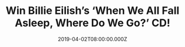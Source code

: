 ---
campaign-uuid: "c-64363ef7-0306-48cf-98ee-0a2a81943c60"
type: "Preview"
category: "Music"
date: "2019-04-02T08:00:00.000Z"
end-date: "2019-05-02T22:59:00.000Z"
disable-form: false
is_promoted: false
has_entry_page: true
title: "Win Billie Eilish’s ‘When We All Fall Asleep, Where Do We Go?’ CD!"
competition-description: "<p>Since her 'ocean eyes' debut, the talented American Singer,\
  \ Billie Eilish has quietly, yet unapologetically infiltrated the forefront of pop.\
  \ She’s here, to bring the world her debut album ‘When We All Fall Asleep, Where\
  \ Do We Go?’ and we have a copy for you to discover her brand new tunes!</p>\n<p>Thanks\
  \ to a growing legion of loyal followers across the globe, she has sat in the Billboard\
  \ Top 200 for more than 18 months, more than 5 billion combined streams globally,\
  \ and tours that have sold out consecutively around the world! Enter below for a\
  \ chance to win Billie Eilish brand new album now.</p>\n"
hero-header: "Win Billie Eilish’s ‘When We All Fall Asleep, Where Do We Go?’ CD!"
terms-confirmation: "N/A"
banner-img: "https://assets.expresslyapp.com/asset-d96f08e9-bc86-4c16-8727-338a591f00c0.jpg"
logo-left-href: "aaa.nme.com"
logo-left-image: "https://assets.expresslyapp.com/asset-a1feeaed-4d82-40ae-954d-c331c97dfc7a.jpg"
logo-left-title: "NME AAA"
bg-image-hero: "https://assets.expresslyapp.com/asset-a232f57c-87a4-42ec-b9ff-fb32f7be5cca.jpg"
bg-image-first: "https://assets.expresslyapp.com/asset-0a02a052-5ce3-47a1-829d-30cbd8b7ee8b.jpg"
section1-content: "<p>'When We All Fall Asleep, Where Do We Go?' the brand new album\
  \ of Billie Eilish, was written, produced and recorded entirely by 17-year-old Billie\
  \ Eilish and her brother Finneas in their childhood home of Highland Park, Los Angeles.</p>\n\
  <p>Billie Eilish's meteoric rise to global stardom has been nothing short of phenomenal\
  \ and arguably unparalleled to date. Since her 'ocean eyes' debut, Billie has quietly,\
  \ yet unapologetically infiltrated the forefront of pop. We are giving away a copy\
  \ of Billie’s brand new album for YOU to get stuck into. Enter the form below and\
  \ it could be yours!</p>\n"
entry-title: "Win Billie Eilish’s ‘When We All Fall Asleep, Where Do We Go?’ CD!"
entry-content: "<p>Enter the draw to win Billie Eilish’s ‘When We All Fall Asleep,\
  \ Where Do We Go?’ CD by entering below before 23:59 on 1st of May 2019.</p>\n"
has-winner: false
prize-description: "Billie Eilish’s ‘When We All Fall Asleep, Where Do We Go?’ CD."
special-conditions: "Multiple entries are allowed up to one every day\r\nThis competition\
  \ is also available on: http://club.expressly.io/competitons/billie-eilish-cd-giveaway"
country-restrictions:
- "GB"
---
